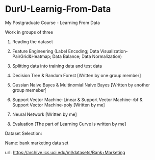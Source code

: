 # DurU-Learnig-From-Data

My Postgraduate Course - Learning From Data

Work in groups of three

1. Reading the dataset

2. Feature Engineering (Label Encoding; Data Visualization-PairGrid&Heatmap; Data Balance; Data Normalization)

3. Splitting data into training data and test data

4. Decision Tree & Random Forest [Written by one group member]

5. Gussian Naive Bayes & Multinomial Naive Bayes [Written by another group memeber]

6. Support Vector Machine-Linear & Support Vector Machine-rbf & Support Vector Machine-poly [Written by me]

7. Neural Network [Written by me]

8. Evaluation [The part of Learning Curve is written by me]


Dataset Selection:

Name: bank marketing data set 

url: https://archive.ics.uci.edu/ml/datasets/Bank+Marketing

